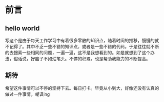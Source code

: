   # 前言
  ## hello world   
  写这个是由于每天工作学习中有着很多零散的知识点，随着时间的推移，慢慢的就不记得了。其中不乏一些不错的知识点，或者是一些不错的代码，于是往往就不断的去搜索一些相同的问题，一遍一遍，这不是我想看到的。如是就想到了这个办法，俗话说，好脑子不如烂笔头。不停的积累。也是帮助我能力的不断提高。
  ## 期待
  希望这件事情可以不停的坚持下去。每日打卡。毕竟从小到大，好像还没有认真的做过一件事情。嘲讽ing
    